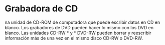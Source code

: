 [Title]: # (Quemador de CD)
[Difficulty]: # (Principiante)
[Order]: # (18)

# Grabadora de CD 
na unidad de CD-ROM de computadora que puede escribir datos en CD en blanco. Los grabadores de DVD pueden hacer lo mismo con los DVD en blanco. Las unidades CD-RW * y * DVD-RW pueden borrar y reescribir información más de una vez en el mismo disco CD-RW o DVD-RW.